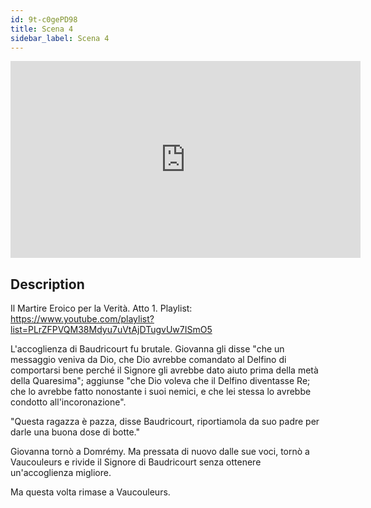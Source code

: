 ```yaml
---
id: 9t-c0gePD98
title: Scena 4
sidebar_label: Scena 4
---
```


<iframe
  width="560"
  height="315"
  src="https://www.youtube.com/embed/9t-c0gePD98"
  title="YouTube video player"
  frameborder="0"
  allow="accelerometer; autoplay; clipboard-write; encrypted-media; gyroscope; picture-in-picture; web-share"
  referrerpolicy="strict-origin-when-cross-origin"
  allowfullscreen
></iframe>

## Description

Il Martire Eroico per la Verità. Atto 1. 
Playlist: https://www.youtube.com/playlist?list=PLrZFPVQM38Mdyu7uVtAjDTugvUw7ISmO5 

L'accoglienza di Baudricourt fu brutale. Giovanna gli disse "che un messaggio veniva da Dio, che Dio avrebbe comandato al Delfino di comportarsi bene perché il Signore gli avrebbe dato aiuto prima della metà della Quaresima"; aggiunse "che Dio voleva che il Delfino diventasse Re; che lo avrebbe fatto nonostante i suoi nemici, e che lei stessa lo avrebbe condotto all'incoronazione".

"Questa ragazza è pazza, disse Baudricourt, riportiamola da suo padre per darle una buona dose di botte."

Giovanna tornò a Domrémy. Ma pressata di nuovo dalle sue voci, tornò a Vaucouleurs e rivide il Signore di Baudricourt senza ottenere un'accoglienza migliore.

Ma questa volta rimase a Vaucouleurs.
